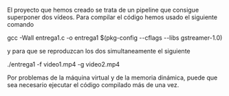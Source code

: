 El proyecto que hemos creado se trata de un pipeline que consigue superponer dos vídeos. Para compilar el código hemos usado el siguiente comando

gcc -Wall entrega1.c -o entrega1 $(pkg-config --cflags --libs gstreamer-1.0)

y para que se reproduzcan los dos simultaneamente el siguiente

./entrega1 -f video1.mp4 -g video2.mp4

Por problemas de la máquina virtual y de la memoria dinámica, puede que sea necesario ejecutar el código compilado más de una vez.
